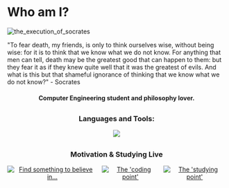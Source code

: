 # Who am I?

![the_execution_of_socrates](https://github.com/user-attachments/assets/b9a18f83-6496-4537-96c2-495618f00b73)

"To fear death, my friends, is only to think ourselves wise, without being wise: for it is to think that we know what we do not know. For anything that men can tell, death may be the greatest good that can happen to them: but they fear it as if they knew quite well that it was the greatest of evils. And what is this but that shameful ignorance of thinking that we know what we do not know?" - Socrates

<h4 align="center">Computer Engineering student and philosophy lover.</h4>

<h2></h2>
<h3 align="center">Languages and Tools:</h3>
<div align="center">
    <a href="http://skillicons.dev">
        <img src="http://skillicons.dev/icons?i=obsidian,c,cpp,cs,python,windows,linux,arch,ubuntu,mysql,vscode,visualstudio,vim" />
        <https://github.com/tandpfun/skill-icons?tab=readme-ov-file#icons-list>
    </a>
</div>

<h2></h2>
<h3 align="center">Motivation & Studying Live</h3>
<p align="center" style="display: flex; justify-content: center; gap: 10px;">
    <!-- First video (keep the duration) -->
    <a href="https://www.youtube.com/watch?v=nAxsWJrQacA">
        <img src="https://ytcards.demolab.com/?id=nAxsWJrQacA&title=Find+something+to+believe+in...&lang=en&timestamp=1693396800&background_color=%230d1117&title_color=%23ffffff&stats_color=%23dedede&max_title_lines=1&width=250&border_radius=5&duration=257" alt="Find something to believe in..." />
    </a>
    <!-- "The coding point" playlist (remove view count and duration) -->
    <a href="https://www.youtube.com/playlist?list=PLOm4Uk0WqfCsnVnXI1bgi8M1a8PzUhf_o">
        <img src="https://ytcards.demolab.com/?id=SoLbanQeOJc&title=The+%22coding+point%22&lang=en&background_color=%230d1117&title_color=%23ffffff&stats_color=%23dedede&max_title_lines=1&width=250&border_radius=5" alt="The 'coding point'" />
    </a>
    <!-- "The studying point" playlist (remove view count and duration) -->
    <a href="https://www.youtube.com/playlist?list=PLOm4Uk0WqfCvswfAJLHgJrbNFmCOIl4AA">
        <img src="https://ytcards.demolab.com/?id=x22wAcpyBs8&title=The+%22studying+point%22&lang=en&background_color=%230d1117&title_color=%23ffffff&stats_color=%23dedede&max_title_lines=1&width=250&border_radius=5" alt="The 'studying point'" />
    </a>
</p>

